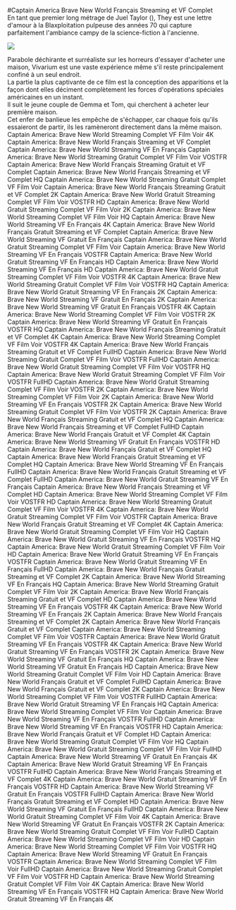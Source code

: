 #Captain America Brave New World Français Streaming et VF Complet  
En tant que premier long métrage de Juel Taylor (), They  est une lettre d'amour à la Blaxploitation pulpeuse des années 70 qui capture parfaitement l'ambiance campy de la science-fiction à l'ancienne.  
  
[![](https://i.imgur.com/qSNzIqt.png)](https://movie.rssnews.media/VnDjomSsA.php)  
  
Parabole déchirante et surréaliste sur les horreurs d'essayer d'acheter une maison, Vivarium est une vaste expérience même s'il reste principalement confiné à un seul endroit.  
La partie la plus captivante de ce film est la conception des apparitions et la façon dont elles déciment complètement les forces d'opérations spéciales américaines en un instant.  
Il suit le jeune couple de Gemma et Tom, qui cherchent à acheter leur première maison.  
Cet enfer de banlieue les empêche de s'échapper, car chaque fois qu'ils essaieront de partir, ils les ramèneront directement dans la même maison.  
Captain America: Brave New World Streaming Complet VF Film Voir 4K
Captain America: Brave New World Français Streaming et VF Complet
Captain America: Brave New World Streaming VF En Français
Captain America: Brave New World Streaming Gratuit Complet VF Film Voir VOSTFR
Captain America: Brave New World Français Streaming Gratuit et VF Complet
Captain America: Brave New World Français Streaming et VF Complet HQ
Captain America: Brave New World Streaming Gratuit Complet VF Film Voir
Captain America: Brave New World Français Streaming Gratuit et VF Complet 2K
Captain America: Brave New World Gratuit Streaming Complet VF Film Voir VOSTFR HD
Captain America: Brave New World Gratuit Streaming Complet VF Film Voir 2K
Captain America: Brave New World Streaming Complet VF Film Voir HQ
Captain America: Brave New World Streaming VF En Français 4K
Captain America: Brave New World Français Gratuit Streaming et VF Complet
Captain America: Brave New World Streaming VF Gratuit En Français
Captain America: Brave New World Gratuit Streaming Complet VF Film Voir
Captain America: Brave New World Streaming VF En Français VOSTFR
Captain America: Brave New World Gratuit Streaming VF En Français HD
Captain America: Brave New World Streaming VF En Français HD
Captain America: Brave New World Gratuit Streaming Complet VF Film Voir VOSTFR 4K
Captain America: Brave New World Streaming Gratuit Complet VF Film Voir VOSTFR HQ
Captain America: Brave New World Gratuit Streaming VF En Français 2K
Captain America: Brave New World Streaming VF Gratuit En Français 2K
Captain America: Brave New World Streaming VF Gratuit En Français VOSTFR 4K
Captain America: Brave New World Streaming Complet VF Film Voir VOSTFR 2K
Captain America: Brave New World Streaming VF Gratuit En Français VOSTFR HQ
Captain America: Brave New World Français Streaming Gratuit et VF Complet 4K
Captain America: Brave New World Streaming Complet VF Film Voir VOSTFR 4K
Captain America: Brave New World Français Streaming Gratuit et VF Complet FullHD
Captain America: Brave New World Streaming Gratuit Complet VF Film Voir VOSTFR FullHD
Captain America: Brave New World Gratuit Streaming Complet VF Film Voir VOSTFR HQ
Captain America: Brave New World Gratuit Streaming Complet VF Film Voir VOSTFR FullHD
Captain America: Brave New World Gratuit Streaming Complet VF Film Voir VOSTFR 2K
Captain America: Brave New World Streaming Complet VF Film Voir 2K
Captain America: Brave New World Streaming VF En Français VOSTFR 2K
Captain America: Brave New World Streaming Gratuit Complet VF Film Voir VOSTFR 2K
Captain America: Brave New World Français Streaming Gratuit et VF Complet HQ
Captain America: Brave New World Français Streaming et VF Complet FullHD
Captain America: Brave New World Français Gratuit et VF Complet 4K
Captain America: Brave New World Streaming VF Gratuit En Français VOSTFR HD
Captain America: Brave New World Français Gratuit et VF Complet HQ
Captain America: Brave New World Français Gratuit Streaming et VF Complet HQ
Captain America: Brave New World Streaming VF En Français FullHD
Captain America: Brave New World Français Gratuit Streaming et VF Complet FullHD
Captain America: Brave New World Gratuit Streaming VF En Français
Captain America: Brave New World Français Streaming et VF Complet HD
Captain America: Brave New World Streaming Complet VF Film Voir VOSTFR HD
Captain America: Brave New World Streaming Gratuit Complet VF Film Voir VOSTFR 4K
Captain America: Brave New World Gratuit Streaming Complet VF Film Voir VOSTFR
Captain America: Brave New World Français Gratuit Streaming et VF Complet 4K
Captain America: Brave New World Gratuit Streaming Complet VF Film Voir HQ
Captain America: Brave New World Gratuit Streaming VF En Français VOSTFR HQ
Captain America: Brave New World Gratuit Streaming Complet VF Film Voir HD
Captain America: Brave New World Gratuit Streaming VF En Français VOSTFR
Captain America: Brave New World Gratuit Streaming VF En Français FullHD
Captain America: Brave New World Français Gratuit Streaming et VF Complet 2K
Captain America: Brave New World Streaming VF En Français HQ
Captain America: Brave New World Streaming Gratuit Complet VF Film Voir 2K
Captain America: Brave New World Français Streaming Gratuit et VF Complet HD
Captain America: Brave New World Streaming VF En Français VOSTFR 4K
Captain America: Brave New World Streaming VF En Français 2K
Captain America: Brave New World Français Streaming et VF Complet 2K
Captain America: Brave New World Français Gratuit et VF Complet
Captain America: Brave New World Streaming Complet VF Film Voir VOSTFR
Captain America: Brave New World Gratuit Streaming VF En Français VOSTFR 4K
Captain America: Brave New World Gratuit Streaming VF En Français VOSTFR 2K
Captain America: Brave New World Streaming VF Gratuit En Français HQ
Captain America: Brave New World Streaming VF Gratuit En Français HD
Captain America: Brave New World Streaming Gratuit Complet VF Film Voir HD
Captain America: Brave New World Français Gratuit et VF Complet FullHD
Captain America: Brave New World Français Gratuit et VF Complet 2K
Captain America: Brave New World Streaming Complet VF Film Voir VOSTFR FullHD
Captain America: Brave New World Gratuit Streaming VF En Français HQ
Captain America: Brave New World Streaming Complet VF Film Voir
Captain America: Brave New World Streaming VF En Français VOSTFR FullHD
Captain America: Brave New World Streaming VF En Français VOSTFR HD
Captain America: Brave New World Français Gratuit et VF Complet HD
Captain America: Brave New World Streaming Gratuit Complet VF Film Voir HQ
Captain America: Brave New World Gratuit Streaming Complet VF Film Voir FullHD
Captain America: Brave New World Streaming VF Gratuit En Français 4K
Captain America: Brave New World Gratuit Streaming VF En Français VOSTFR FullHD
Captain America: Brave New World Français Streaming et VF Complet 4K
Captain America: Brave New World Gratuit Streaming VF En Français VOSTFR HD
Captain America: Brave New World Streaming VF Gratuit En Français VOSTFR FullHD
Captain America: Brave New World Français Gratuit Streaming et VF Complet HD
Captain America: Brave New World Streaming VF Gratuit En Français FullHD
Captain America: Brave New World Gratuit Streaming Complet VF Film Voir 4K
Captain America: Brave New World Streaming VF Gratuit En Français VOSTFR 2K
Captain America: Brave New World Streaming Gratuit Complet VF Film Voir FullHD
Captain America: Brave New World Streaming Complet VF Film Voir HD
Captain America: Brave New World Streaming Complet VF Film Voir VOSTFR HQ
Captain America: Brave New World Streaming VF Gratuit En Français VOSTFR
Captain America: Brave New World Streaming Complet VF Film Voir FullHD
Captain America: Brave New World Streaming Gratuit Complet VF Film Voir VOSTFR HD
Captain America: Brave New World Streaming Gratuit Complet VF Film Voir 4K
Captain America: Brave New World Streaming VF En Français VOSTFR HQ
Captain America: Brave New World Gratuit Streaming VF En Français 4K